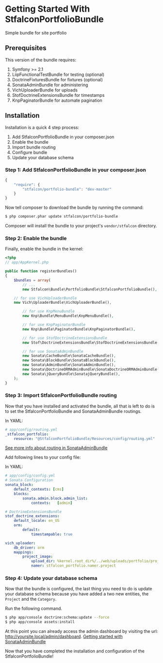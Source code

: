 Getting Started With StfalconPortfolioBundle
==================================

Simple bundle for site portfolio

## Prerequisites

This version of the bundle requires:

1. Symfony >= 2.1
2. LiipFunctionalTestBundle for testing (optional)
3. DoctrineFixturesBundle for fixtures (optional)
4. SonataAdminBundle for administering
5. VichUploaderBundle for uploads
6. StofDoctrineExtensionsBundle for timestamps
7. KnpPaginatorBundle for automate pagination

## Installation

Installation is a quick 4 step process:

1. Add StfalconPortfolioBundle in your composer.json
2. Enable the bundle
3. Import bundle routing
4. Configure bundle
5. Update your database schema

### Step 1: Add StfalconPortfolioBundle in your composer.json

```js
{
    "require": {
        "stfalcon/portfolio-bundle": "dev-master"
    }
}
```

Now tell composer to download the bundle by running the command:

``` bash
$ php composer.phar update stfalcon/portfolio-bundle
```

Composer will install the bundle to your project's `vendor/stfalcon` directory.

### Step 2: Enable the bundle

Finally, enable the bundle in the kernel:

``` php
<?php
// app/AppKernel.php

public function registerBundles()
{
    $bundles = array(
        // ...
        new Stfalcon\Bundle\PortfolioBundle\StfalconPortfolioBundle(),

	// for use VichUploaderBundle
	new Vich\UploaderBundle\VichUploaderBundle(),

        // for use KnpMenuBundle
        new Knp\Bundle\MenuBundle\KnpMenuBundle(),

        // for use KnpPaginatorBundle
        new Knp\Bundle\PaginatorBundle\KnpPaginatorBundle(),

        // for use StofDoctrineExtensionsBundle
        new Stof\DoctrineExtensionsBundle\StofDoctrineExtensionsBundle(),

        // for use SonataAdminBundle
        new Sonata\CacheBundle\SonataCacheBundle(),
        new Sonata\BlockBundle\SonataBlockBundle(),
        new Sonata\AdminBundle\SonataAdminBundle(),
        new Sonata\DoctrineORMAdminBundle\SonataDoctrineORMAdminBundle(),
        new Sonata\jQueryBundle\SonatajQueryBundle(),
    );
}
```

### Step 3: Import StfalconPortfolioBundle routing

Now that you have installed and activated the bundle, all that is left to do is
to set the StfalconPortfolioBundle and SonataAdminBundle routings.

In YAML:

``` yaml
# app/config/routing.yml
_stfalcon_portfolio:
    resource: "@StfalconPortfolioBundle/Resources/config/routing.yml"
```
[See more info about routing in SonataAdminBundle](https://github.com/sonata-project/SonataAdminBundle/blob/master/Resources/doc/reference/getting_started.rst#step-1-define-sonataadminbundle-routes)



Add following lines to your config file:

In YAML:

``` yaml
# app/config/config.yml
# Sonata Configuration
sonata_block:
    default_contexts: [cms]
    blocks:
        sonata.admin.block.admin_list:
            contexts:   [admin]

# DoctrineExtensionsBundle
stof_doctrine_extensions:
    default_locale: en_US
    orm:
        default:
            timestampable: true

vich_uploader:
    db_driver: orm
    mappings:
        project_image:
            upload_dir: %kernel.root_dir%/../web/uploads/portfolio/projects
            namer: stfalcon_portfolio.namer.project
```

### Step 4: Update your database schema

Now that the bundle is configured, the last thing you need to do is update your
database schema because you have added a two new entities, the `Project` and the `Category`.

Run the following command.

``` bash
$ php app/console doctrine:schema:update --force
$ php app/console assets:install
```
At this point you can already access the admin dashboard by visiting the url: http://yoursite.local/admin/dashboard.
[Getting started with SonataAdminBundle](http://sonata-project.org/bundles/admin/2-0/doc/reference/getting_started.html)

Now that you have completed the installation and configuration of the StfalconPortfolioBundle!
